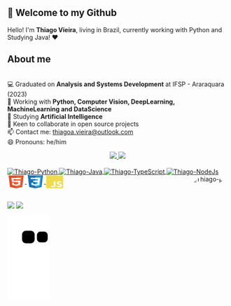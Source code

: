 ## :wave: Welcome to my Github

Hello! I'm **Thiago Vieira**, living in Brazil, currently working with Python and Studying Java! :heart:

## About me
<br/>💻 Graduated on **Analysis and Systems Development** at IFSP - Araraquara (2023)
<br/>‎‍💼 Working with **Python, Computer Vision, DeepLearning, MachineLearning and DataScience**
<br/>📖 Studying **Artificial Intelligence**
<br/>🤝 Keen to collaborate in open source projects
<br/>📫 Contact me: thiagoa.vieira@outlook.com
<br/>😄 Pronouns: he/him

<div align="center">
  <a href="https://github.com/thiagoavieira">
  <img height="160em" src="https://github-readme-stats-sigma-five.vercel.app/api?username=thiagoavieira&show_icons=true&theme=transparent&bg_color=00000000&text_color=ffffff&include_all_commits=true&count_private=true"/>
  <img height="160em" src="https://streak-stats.demolab.com?user=thiagoavieira&theme=dark&background=00000000&border=EBEBEB&stroke=1B4FEB&ring=1B4FEB&fire=EB5643&currStreakNum=EB5643&mode=weekly"/>
</div>

<div style="display: inline_block"><br>
  <img align="center" alt="Thiago-Python" height="30" width="40" src="https://cdn.jsdelivr.net/gh/devicons/devicon/icons/python/python-original.svg">
  <img align="center" alt="Thiago-Java" height="30" width="40" src="https://cdn.jsdelivr.net/gh/devicons/devicon/icons/java/java-original.svg">
  <img align="center" alt="Thiago-TypeScript" height="30" width="40" src="https://cdn.jsdelivr.net/gh/devicons/devicon/icons/typescript/typescript-original.svg">
  <img align="center" alt="Thiago-NodeJs" height="30" width="40" src="https://cdn.jsdelivr.net/gh/devicons/devicon/icons/nodejs/nodejs-original.svg">
  <img align="center" alt="Thiago-HTML" height="30" width="40" src="https://raw.githubusercontent.com/devicons/devicon/master/icons/html5/html5-original.svg">
  <img align="center" alt="Thiago-CSS" height="30" width="40" src="https://raw.githubusercontent.com/devicons/devicon/master/icons/css3/css3-original.svg">
  <img align="center" alt="Thiago-Js" height="30" width="40" src="https://raw.githubusercontent.com/devicons/devicon/master/icons/javascript/javascript-plain.svg">
  <img align="right" alt="Thiago-pic" height="150" style="border-radius:50px;" src="https://gist.githubusercontent.com/ibrahimcesar/e1f8cd17c4274cb5d38ded236ab49f29/raw/c0cdaa82ffbc286ee0221028a9b88ffa93a88fee/projects.gif\">
</div>

##

<div> 
  <a href = "mailto:thiago.vmatos@hotmail.com"><img src="https://img.shields.io/badge/-Email-%23333?style=for-the-badge&logo=gmail&logoColor=white" target="_blank"></a>
  <a href="https://www.linkedin.com/in/thiago-alves-vieira/" target="_blank"><img src="https://img.shields.io/badge/-LinkedIn-%230077B5?style=for-the-badge&logo=linkedin&logoColor=white" target="_blank"></a> 
 
  ![Snake animation](https://github.com/thiagoavieira/thiagoavieira/blob/output/github-contribution-grid-snake.svg)
 
</div>

